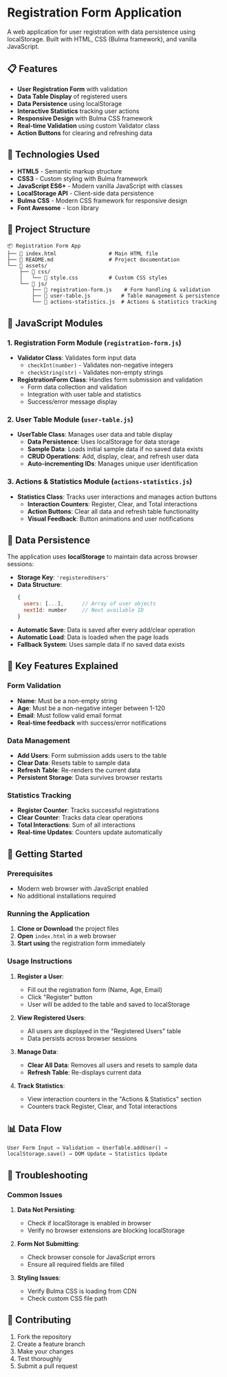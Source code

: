 # Registration Form Application

A web application for user registration with data persistence using localStorage. Built with HTML, CSS (Bulma framework), and vanilla JavaScript.

## 📋 Features

- **User Registration Form** with validation
- **Data Table Display** of registered users
- **Data Persistence** using localStorage
- **Interactive Statistics** tracking user actions
- **Responsive Design** with Bulma CSS framework
- **Real-time Validation** using custom Validator class
- **Action Buttons** for clearing and refreshing data

## 🚀 Technologies Used

- **HTML5** - Semantic markup structure
- **CSS3** - Custom styling with Bulma framework
- **JavaScript ES6+** - Modern vanilla JavaScript with classes
- **LocalStorage API** - Client-side data persistence
- **Bulma CSS** - Modern CSS framework for responsive design
- **Font Awesome** - Icon library

## 📁 Project Structure

```
📦 Registration Form App
├── 📄 index.html                 # Main HTML file
├── 📄 README.md                  # Project documentation
└── 📁 assets/
    ├── 📁 css/
    │   └── 📄 style.css          # Custom CSS styles
    └── 📁 js/
        ├── 📄 registration-form.js    # Form handling & validation
        ├── 📄 user-table.js          # Table management & persistence
        └── 📄 actions-statistics.js  # Actions & statistics tracking
```

## 🔧 JavaScript Modules

### 1. **Registration Form Module** (`registration-form.js`)
- **Validator Class**: Validates form input data
  - `checkInt(number)` - Validates non-negative integers
  - `checkString(str)` - Validates non-empty strings
- **RegistrationForm Class**: Handles form submission and validation
  - Form data collection and validation
  - Integration with user table and statistics
  - Success/error message display

### 2. **User Table Module** (`user-table.js`)
- **UserTable Class**: Manages user data and table display
  - **Data Persistence**: Uses localStorage for data storage
  - **Sample Data**: Loads initial sample data if no saved data exists
  - **CRUD Operations**: Add, display, clear, and refresh user data
  - **Auto-incrementing IDs**: Manages unique user identification

### 3. **Actions & Statistics Module** (`actions-statistics.js`)
- **Statistics Class**: Tracks user interactions and manages action buttons
  - **Interaction Counters**: Register, Clear, and Total interactions
  - **Action Buttons**: Clear all data and refresh table functionality
  - **Visual Feedback**: Button animations and user notifications

## 💾 Data Persistence

The application uses **localStorage** to maintain data across browser sessions:

- **Storage Key**: `'registeredUsers'`
- **Data Structure**: 
  ```javascript
  {
    users: [...],      // Array of user objects
    nextId: number     // Next available ID
  }
  ```
- **Automatic Save**: Data is saved after every add/clear operation
- **Automatic Load**: Data is loaded when the page loads
- **Fallback System**: Uses sample data if no saved data exists

## 🎯 Key Features Explained

### Form Validation
- **Name**: Must be a non-empty string
- **Age**: Must be a non-negative integer between 1-120
- **Email**: Must follow valid email format
- **Real-time feedback** with success/error notifications

### Data Management
- **Add Users**: Form submission adds users to the table
- **Clear Data**: Resets table to sample data
- **Refresh Table**: Re-renders the current data
- **Persistent Storage**: Data survives browser restarts

### Statistics Tracking
- **Register Counter**: Tracks successful registrations
- **Clear Counter**: Tracks data clear operations
- **Total Interactions**: Sum of all interactions
- **Real-time Updates**: Counters update automatically

## 🚀 Getting Started

### Prerequisites
- Modern web browser with JavaScript enabled
- No additional installations required

### Running the Application

1. **Clone or Download** the project files
2. **Open** `index.html` in a web browser
3. **Start using** the registration form immediately

### Usage Instructions

1. **Register a User**:
   - Fill out the registration form (Name, Age, Email)
   - Click "Register" button
   - User will be added to the table and saved to localStorage

2. **View Registered Users**:
   - All users are displayed in the "Registered Users" table
   - Data persists across browser sessions

3. **Manage Data**:
   - **Clear All Data**: Removes all users and resets to sample data
   - **Refresh Table**: Re-displays current data

4. **Track Statistics**:
   - View interaction counters in the "Actions & Statistics" section
   - Counters track Register, Clear, and Total interactions

## 📊 Data Flow

```
User Form Input → Validation → UserTable.addUser() → localStorage.save() → DOM Update → Statistics Update
```

## 🐛 Troubleshooting

### Common Issues

1. **Data Not Persisting**:
   - Check if localStorage is enabled in browser
   - Verify no browser extensions are blocking localStorage

2. **Form Not Submitting**:
   - Check browser console for JavaScript errors
   - Ensure all required fields are filled

3. **Styling Issues**:
   - Verify Bulma CSS is loading from CDN
   - Check custom CSS file path

## 👥 Contributing

1. Fork the repository
2. Create a feature branch
3. Make your changes
4. Test thoroughly
5. Submit a pull request

